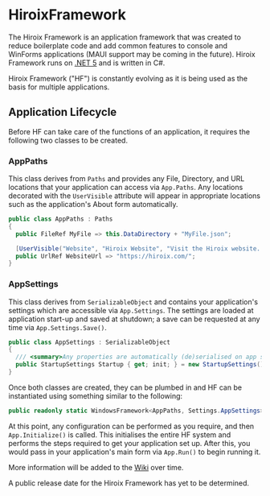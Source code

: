 # HiroixFramework
The Hiroix Framework is an application framework that was created to reduce boilerplate code and add common features to console and WinForms applications (MAUI support may be coming in the future). Hiroix Framework runs on [.NET 5](https://devblogs.microsoft.com/dotnet/announcing-net-5-0) and is written in C#.

Hiroix Framework ("HF") is constantly evolving as it is being used as the basis for multiple applications.

## Application Lifecycle
Before HF can take care of the functions of an application, it requires the following two classes to be created.

### AppPaths
This class derives from `Paths` and provides any File, Directory, and URL locations that your application can access via `App.Paths`. Any locations decorated with the `UserVisible` attribute will appear in appropriate locations such as the application's About form automatically.

```csharp
public class AppPaths : Paths
{
  public FileRef MyFile => this.DataDirectory + "MyFile.json";

  [UserVisible("Website", "Hiroix Website", "Visit the Hiroix website...")]
  public UrlRef WebsiteUrl => "https://hiroix.com/";
}
```

### AppSettings
This class derives from `SerializableObject` and contains your application's settings which are accessible via `App.Settings`. The settings are loaded at application start-up and saved at shutdown; a save can be requested at any time via `App.Settings.Save()`.

```csharp
public class AppSettings : SerializableObject
{
  /// <summary>Any properties are automatically (de)serialised on app start/shutdown.</summary>
  public StartupSettings Startup { get; init; } = new StartupSettings();
}
```

Once both classes are created, they can be plumbed in and HF can be instantiated using something similar to the following:

```csharp
public readonly static WindowsFramework<AppPaths, Settings.AppSettings> App = new();
```

At this point, any configuration can be performed as you require, and then `App.Initialize()` is called. This initialises the entire HF system and performs the steps required to get your application set up. After this, you would pass in your application's main form via `App.Run()` to begin running it.

More information will be added to the [Wiki](https://github.com/BootBlock/Hiroix-Framework/wiki) over time.

A public release date for the Hiroix Framework has yet to be determined.
